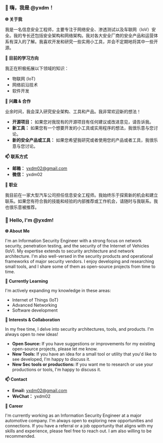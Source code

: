 ### 👋 嗨，我是 @yxdm！

**🌐 关于我**

我是一名信息安全工程师，主要专注于网络安全、渗透测试以及车联网（IoV）安全。我的专长还包括安全架构和网络架构。我对各大安全厂商的安全产品和运营体系有深入的了解。我喜欢开发和研究一些实用小工具，并会不定期地将其中一些开源。

**🌱 目前的学习方向**

我正在积极拓展以下领域的知识：

*   物联网 (IoT)
*   网络前沿技术
*   软件开发

**🚀 兴趣 & 合作**

业余时间，我会深入研究安全架构、工具和产品。我非常欢迎新的想法！

*   **开源项目：** 如果您对我现有的开源项目有任何建议或改进意见，请告诉我。
*   **新工具：** 如果您有一个想要开发的小工具或实用程序的想法，我很乐意与您讨论。
*   **新的安全产品或工具：** 如果您希望我研究或者使用您的产品或者工具，我很乐意与您讨论。

**📫 联系方式**

*   **邮箱：** yxdm02@gmail.com
*   **微信：** yxdm02

**💼 职业**

我目前在一家大型汽车公司担任信息安全工程师。我始终乐于探索新的机会和建立联系。如果您有符合我的技能和经验的内部推荐或工作机会，请随时与我联系。我也很乐意被推荐。

### 👋 Hello, I'm @yxdm!

**🌐 About Me**

I'm an Information Security Engineer with a strong focus on network security, penetration testing, and the security of the Internet of Vehicles (IoV). My expertise extends to security architecture and network architecture. I'm also well-versed in the security products and operational frameworks of major security vendors. I enjoy developing and researching small tools, and I share some of them as open-source projects from time to time.

**🌱 Currently Learning**

I'm actively expanding my knowledge in these areas:

*   Internet of Things (IoT)
*   Advanced Networking
*   Software development

**🚀 Interests & Collaboration**

In my free time, I delve into security architectures, tools, and products.  I'm always open to new ideas!

*   **Open Source:** If you have suggestions or improvements for my existing open-source projects, please let me know.
*   **New Tools:** If you have an idea for a small tool or utility that you'd like to see developed, I'm happy to discuss it.
*   **New Sec tools or productions:** If you want me to research or use your productions or tools, I'm happy to discuss it.

**📫 Contact**

*   **Email:** yxdm02@gmail.com
*   **WeChat：** yxdm02

**💼 Career**

I'm currently working as an Information Security Engineer at a major automotive company.  I'm always open to exploring new opportunities and connections. If you have a referral or a job opportunity that aligns with my skills and experience, please feel free to reach out. I am also willing to be recommended.
